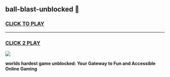 
## ball-blast-unblocked 👋
<h3>
<a href="https://premium.freeplayer.one?title=ball-blast-unblocked&ref=14F">CLICK TO PLAY</a></h3>
<hr>

<h3>
<a href="https://premium.freeplayer.one?title=ball-blast-unblocked&ref=14F">CLICK 2 PLAY</a>
  
</h3>

<a href="https://premium.freeplayer.one?title=ball-blast-unblocked&ref=12F/"><img src="https://clearcache.store/games.png"></a>


**worlds hardest game unblocked: Your Gateway to Fun and Accessible Online Gaming**

